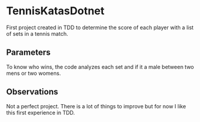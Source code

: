 # TennisKatasDotnet
First project created in TDD to determine the score of each player with a list of sets in a tennis match.

## Parameters
To know who wins, the code analyzes each set and if it a male between two mens or two womens. 

## Observations
Not a perfect project. There is a lot of things to improve but for now I like this first experience in TDD.
